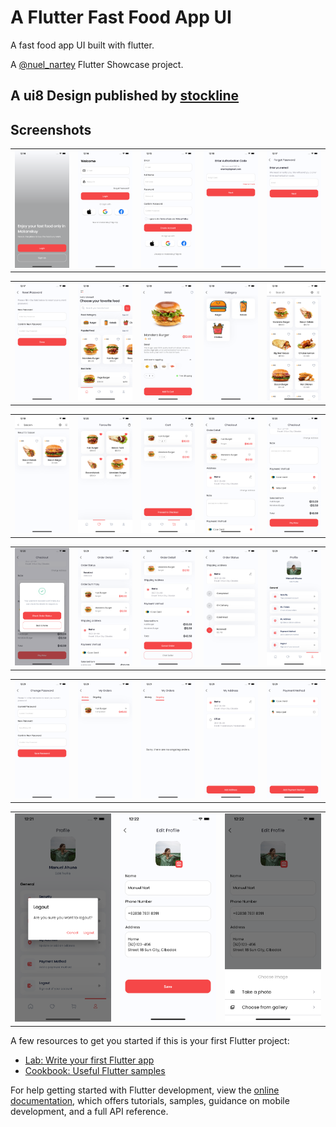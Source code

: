 # A Flutter Fast Food App UI

A fast food app UI built with flutter.

A [@nuel_nartey](https://twitter.com/nuel_nartey) Flutter Showcase project.

## A ui8 Design published by [stockline](https://ui8.net/zauigraphic/products/fast-food-app-ui-kits)


## Screenshots
<table>
    <tr>
        <td>
            <img src="https://github.com/Manuelkpatsu/fast_food_app/blob/main/screenshots/1.png" />
        </td>
        <td>
            <img src="https://github.com/Manuelkpatsu/fast_food_app/blob/main/screenshots/2.png" />
        </td>
        <td>
            <img src="https://github.com/Manuelkpatsu/fast_food_app/blob/main/screenshots/3.png" />
        </td>
        <td>
            <img src="https://github.com/Manuelkpatsu/fast_food_app/blob/main/screenshots/4.png" />
        </td>
        <td>
            <img src="https://github.com/Manuelkpatsu/fast_food_app/blob/main/screenshots/5.png" />
        </td>
    </tr>
</table>
<table>
    <tr>
        <td>
            <img src="https://github.com/Manuelkpatsu/fast_food_app/blob/main/screenshots/6.png" />
        </td>
        <td>
            <img src="https://github.com/Manuelkpatsu/fast_food_app/blob/main/screenshots/7.png" />
        </td>
        <td>
            <img src="https://github.com/Manuelkpatsu/fast_food_app/blob/main/screenshots/8.png" />
        </td>
        <td>
            <img src="https://github.com/Manuelkpatsu/fast_food_app/blob/main/screenshots/9.png" />
        </td>
        <td>
            <img src="https://github.com/Manuelkpatsu/fast_food_app/blob/main/screenshots/10.png" />
        </td>
    </tr>
</table>
<table>
    <tr>
        <td>
            <img src="https://github.com/Manuelkpatsu/fast_food_app/blob/main/screenshots/11.png" />
        </td>
        <td>
            <img src="https://github.com/Manuelkpatsu/fast_food_app/blob/main/screenshots/12.png" />
        </td>
        <td>
            <img src="https://github.com/Manuelkpatsu/fast_food_app/blob/main/screenshots/13.png" />
        </td>
        <td>
            <img src="https://github.com/Manuelkpatsu/fast_food_app/blob/main/screenshots/14.png" />
        </td>
        <td>
            <img src="https://github.com/Manuelkpatsu/fast_food_app/blob/main/screenshots/15.png" />
        </td>
    </tr>
</table>
<table>
    <tr>
        <td>
            <img src="https://github.com/Manuelkpatsu/fast_food_app/blob/main/screenshots/16.png" />
        </td>
        <td>
            <img src="https://github.com/Manuelkpatsu/fast_food_app/blob/main/screenshots/17.png" />
        </td>
        <td>
            <img src="https://github.com/Manuelkpatsu/fast_food_app/blob/main/screenshots/18.png" />
        </td>
        <td>
            <img src="https://github.com/Manuelkpatsu/fast_food_app/blob/main/screenshots/19.png" />
        </td>
        <td>
            <img src="https://github.com/Manuelkpatsu/fast_food_app/blob/main/screenshots/20.png" />
        </td>
    </tr>
</table>
<table>
    <tr>
        <td>
            <img src="https://github.com/Manuelkpatsu/fast_food_app/blob/main/screenshots/21.png" />
        </td>
        <td>
            <img src="https://github.com/Manuelkpatsu/fast_food_app/blob/main/screenshots/22.png" />
        </td>
        <td>
            <img src="https://github.com/Manuelkpatsu/fast_food_app/blob/main/screenshots/23.png" />
        </td>
        <td>
            <img src="https://github.com/Manuelkpatsu/fast_food_app/blob/main/screenshots/24.png" />
        </td>
        <td>
            <img src="https://github.com/Manuelkpatsu/fast_food_app/blob/main/screenshots/25.png" />
        </td>
    </tr>
</table>
<table>
    <tr>
        <td>
            <img src="https://github.com/Manuelkpatsu/fast_food_app/blob/main/screenshots/26.png" />
        </td>
        <td>
            <img src="https://github.com/Manuelkpatsu/fast_food_app/blob/main/screenshots/27.png" />
        </td>
        <td>
            <img src="https://github.com/Manuelkpatsu/fast_food_app/blob/main/screenshots/28.png" />
        </td>
    </tr>
</table>

A few resources to get you started if this is your first Flutter project:

- [Lab: Write your first Flutter app](https://docs.flutter.dev/get-started/codelab)
- [Cookbook: Useful Flutter samples](https://docs.flutter.dev/cookbook)

For help getting started with Flutter development, view the
[online documentation](https://docs.flutter.dev/), which offers tutorials,
samples, guidance on mobile development, and a full API reference.
